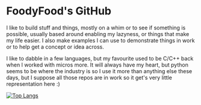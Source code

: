 # FoodyFood's GitHub

I like to build stuff and things, mostly on a whim or to see if something is possible, usually based around enabling my lazyness, or things that make my life easier. I also make examples I can use to demonstrate things in work or to help get a concept or idea across.

I like to dabble in a few languages, but my favourite used to be C/C++ back when I worked with micros more. It will always have my heart, but python seems to be where the industry is so I use it more than anything else these days, but I suppose all those repos are in work so it get's very little representation here :)

[![Top Langs](https://github-readme-stats.vercel.app/api/top-langs/?username=foodyfood&layout=compact&langs_count=10&theme=radical)](https://github.com/foodyfood/github-readme-stats)
